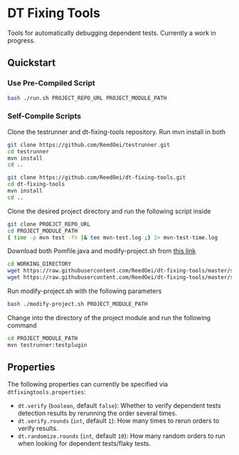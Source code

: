 # DT Fixing Tools

Tools for automatically debugging dependent tests.
Currently a work in progress.

## Quickstart

### Use Pre-Compiled Script
```bash
bash ./run.sh PROJECT_REPO_URL PROJECT_MODULE_PATH
```

### Self-Compile Scripts
Clone the testrunner and dt-fixing-tools repository. Run mvn install in both
```bash
git clone https://github.com/ReedOei/testrunner.git
cd testrunner
mvn install
cd ..

git clone https://github.com/ReedOei/dt-fixing-tools.git
cd dt-fixing-tools
mvn install
cd ..
```

Clone the desired project directory and run the following script inside
```bash
git clone PROEJCT_REPO_URL
cd PROJECT_MODULE_PATH
{ time -p mvn test -fn |& tee mvn-test.log ;} 2> mvn-test-time.log
```

Download both Pomfile.java and modify-project.sh from [this link](https://github.com/ReedOei/dt-fixing-tools/tree/master/scripts/docker/pom-modify)
```bash
cd WORKING_DIRECTORY
wget https://raw.githubusercontent.com/ReedOei/dt-fixing-tools/master/scripts/docker/pom-modify/PomFile.java
wget https://raw.githubusercontent.com/ReedOei/dt-fixing-tools/master/scripts/docker/pom-modify/modify-project.sh
```

Run modify-project.sh with the following parameters
```bash
bash ./modify-project.sh PROJECT_MODULE_PATH
```

Change into the directory of the project module and run the following command
```bash
cd PROJECT_MODULE_PATH
mvn testrunner:testplugin
```

## Properties

The following properties can currently be specified via `dtfixingtools.properties`:

- `dt.verify` (`boolean`, default `false`): Whether to verify dependent tests detection results by rerunning the order several times.
- `dt.verify.rounds` (`int`, default `1`): How many times to rerun orders to verify results.
- `dt.randomize.rounds` (`int`, default `10`): How many random orders to run when looking for dependent tests/flaky tests.